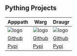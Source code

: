 Pything Projects
----


| Apppath | Warg | Draugr |
|---|---|---|
| ![logo](https://raw.githubusercontent.com/pything/apppath/master/.github/images/apppath.svg)| ![logo](https://raw.githubusercontent.com/pything/warg/master/.github/images/warg.svg) | ![logo](https://raw.githubusercontent.com/pything/draugr/master/.github/images/valknut.svg) |
| [Github](https://github.com/pything/Apppath) | [Github](https://github.com/pything/Warg) | [Github](https://github.com/pything/Draugr) |
| [Pypi](https://pypi.org/project/apppath) | [Pypi](https://pypi.org/project/warg) | [Pypi](https://pypi.org/project/draugr) |



